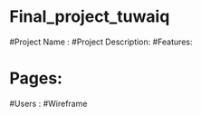 # Final_project_tuwaiq
#Project Name :
#Project Description:
#Features:
# Pages:
#Users :
#Wireframe 
